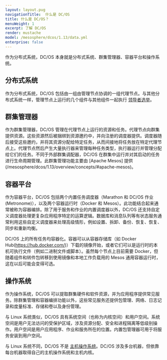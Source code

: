 ```yaml
---
layout: layout.pug
navigationTitle:  什么是 DC/OS
title: 什么是 DC/OS？
menuWeight: 1
excerpt: 了解 DC/OS
render: mustache
model: /mesosphere/dcos/1.13/data.yml
enterprise: false
---
```


作为分布式系统，DC/OS 本身就是分布式系统、群集管理器、容器平台和操作系统。

## 分布式系统

作为分布式系统，DC/OS 包括由一组由管理节点协调的一组代理节点。与其他分布式系统一样，管理节点上运行的几个组件与其他组件一起执行 [领导者选举](https://en.wikipedia.org/wiki/Distributed_computing#Coordinator-election)。

## 群集管理器

作为群集管理器，DC/OS 管理在代理节点上运行的资源和任务。代理节点向群集提供资源。这些资源然后被捆绑到资源邀约中，并向注册的调度器提供。调度器随后接受这些邀约，并将其资源分配给特定任务，从而间接地将任务放在特定代理节点上。代理节点然后产生大量执行器来管理每种任务类型，执行器运行并管理分配给它们的任务。不同于外部群集调配器，DC/OS 在群集中运行并对其启动的任务进行生命周期管理。此群集管理功能主要由 [Apache Mesos] 提供(/mesosphere/dcos/1.13/overview/concepts/#apache-mesos)。

## 容器平台

作为容器平台，DC/OS 包括两个内置任务调度器（Marathon 和 DC/OS 作业 (Metronome)），以及两个容器运行时（Docker 和 Mesos）。此功能结合起来通常被称为容器编排。除了用于服务和作业的内置调度器以外，DC/OS 还支持自定义调度器处理更复杂应用程序特定的运算逻辑。数据库和消息队列等有状态服务通常利用这些自定义调度器来处理高级情形，例如设置、拆卸、备份、恢复、恢复、同步和重新均衡。

DC/OS 上的所有任务均容器化。容器可以从容器存储库（如 Docker Hub(https://hub.docker.com/)）下载的镜像开始，或者它们可以是运行时的本机可执行文件（例如二进制文件或脚本）。虽然每个节点上目前需要 Docker，但随着组件和转件包转移到使用镜像和本地工作负载用的 Mesos 通用容器运行时，这在以后可能会变得可选。

## 操作系统

作为操作系统，DC/OS 可以提取群集硬件和软件资源，并为应用程序提供常见服务。除群集管理和容器编排功能以外，这些常见服务还提供包管理、网络、日志记录和度量标准、存储和卷以及身份管理。

与 Linux 系统类似，DC/OS 具有系统空间（也称为内核空间）和用户空间。系统空间是用户无法访问的受保护区域，涉及资源分配、安全和进程隔离等低级别操作。用户空间是用户应用程序、作业和服务所在的位置。内置包管理器可用于将服务安装到用户空间。

与 Linux 系统不同，DC/OS 不是 [主机操作系统](/mesosphere/dcos/1.13/overview/concepts/#host-operating-system)。DC/OS 涉及多台机器，但依靠每台机器取得自己的主机操作系统和主机内核。

